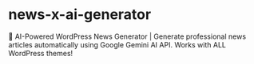 # news-x-ai-generator
🤖 AI-Powered WordPress News Generator | Generate professional news articles automatically using Google Gemini AI API. Works with ALL WordPress themes!
